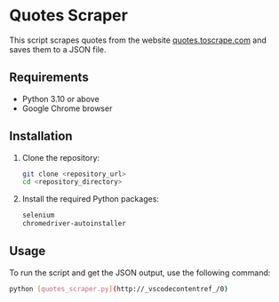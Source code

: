 # Quotes Scraper

This script scrapes quotes from the website [quotes.toscrape.com](http://quotes.toscrape.com) and saves them to a JSON file.

## Requirements

- Python 3.10 or above
- Google Chrome browser

## Installation

1. Clone the repository:
    ```sh
    git clone <repository_url>
    cd <repository_directory>
    ```

2. Install the required Python packages:
   ```sh
   selenium
   chromedriver-autoinstaller
   ```

## Usage

To run the script and get the JSON output, use the following command:
```sh
python [quotes_scraper.py](http://_vscodecontentref_/0)
